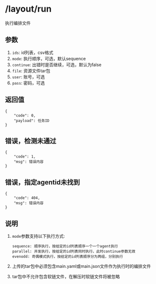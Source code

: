 # /layout/run

执行编排文件

## 参数

1. `ids`: id列表，csv格式
2. `mode`: 执行顺序，可选，默认sequence
3. `continue`: 出错时是否继续，可选，默认为false
4. `file`: 资源文件tar包
5. `user`: 账号，可选
6. `pass`: 密码，可选

## 返回值

    {
        "code": 0,
        "payload": 任务ID
    }

## 错误，检测未通过

    {
        "code": 1,
        "msg": 错误内容
    }

## 错误，指定agentid未找到

    {
        "code": 404,
        "msg": 错误内容
    }

## 说明

1. `mode`参数支持以下执行方式:

       sequence: 顺序执行，按给定的id列表顺序一个一个agent执行
       parallel: 并发执行，按给定的id列表同时执行，此时continue参数无效
       evenodd: 奇偶模式执行，按给定的id列表顺序分为两组，分别执行

2. 上传的tar包中必须包含main.yaml或main.json文件作为执行时的编排文件
3. tar包中不允许包含软链文件，在解压时软链文件将被忽略